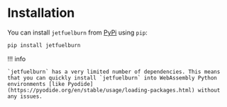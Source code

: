 # Installation

You can install `jetfuelburn` from [PyPi](https://pypi.org) using `pip`:

```bash
pip install jetfuelburn
```

!!! info

    `jetfuelburn` has a very limited number of dependencies. This means that you can quickly install `jetfuelburn` into WebAssembly Python environments [like Pyodide](https://pyodide.org/en/stable/usage/loading-packages.html) without any issues.